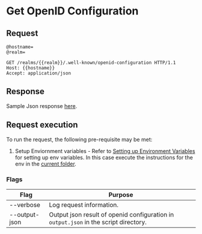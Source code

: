 # Get OpenID Configuration

## Request
```http
@hostname=
@realm=

GET /realms/{{realm}}/.well-known/openid-configuration HTTP/1.1
Host: {{hostname}}
Accept: application/json
```
## Response
Sample Json response [here](./sample_response.json).

## Request execution

To run the request, the following pre-requisite may be met:

1. Setup Enviornment variables - Refer to [Setting up Environment Variables](../README.md#environment-variables) for setting up env variables. In this case execute the instructions for the env in the [current folder](./env.sh.template).

### Flags

<table>
    <thead>
        <th>Flag</th>
        <th>Purpose</th>
    </thead>
    <tbody>
        <tr>
            <td>--verbose</td>
            <td>Log request information.</td>
        </tr>
        <tr>
            <td>--output-json</td>
            <td>Output json result of openid configuration in <code>output.json</code> in the script directory.</td>
        </tr>
    </tbody>
</table>
